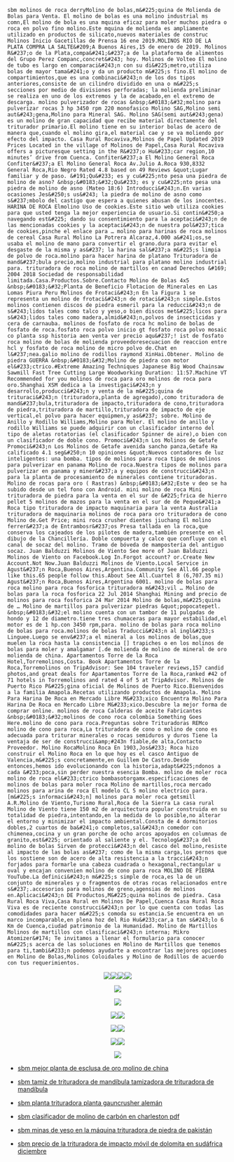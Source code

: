 
```
sbm molinos de roca derryMolino de bolas,m&#225;quina de Molienda de Bolas para Venta. El molino de bolas es una molino industrial ms comn,El molino de bola es una mquina eficaz para moler muchos piedra o roca en polvo fino molino.Este mquina de molienda es ampliamente utilizado en productos de silicato,nuevos materiales de construc Molinos Inicio Gacetillas de Prensa 16 ene 2019.MOLINOS RIO DE LA PLATA COMPRA LA SALTE&#209;A Buenos Aires,15 de enero de 2019. Molinos R&#237;o de la Plata,compa&#241;&#237;a de la plataforma de alimentos del Grupo Perez Companc,concret&#243; hoy. Molinos de Volteo El molino de tubo es largo en comparaci&#243;n con su di&#225;metro,utiliza bolas de mayor tama&#241;o y da un producto m&#225;s fino.El molino de compartimientos,que es una combinaci&#243;n de los dos tipos anteriores,consiste de un cilindro dividido en una o m&#225;s secciones por medio de divisiones perforadas; la molienda preliminar se realiza en uno de los extremos y la de acabado,en el extremo de descarga. molino pulverizador de rocas &nbsp;&#0183;&#32;molino para pulverizar rocas 3 hp 3450 rpm 220 monofasico Molino SAG,Molino semi aut&#243;gena,Molino para Mineral SAG. Molino SAG(semi aut&#243;gena) es un molino de gran capacidad que recibe material directamente del triturador primario.El molino tiene en su interior bolas de acero de manera que,cuando el molino gira,el material cae y se va moliendo por efecto del impacto. Casa Rural Rocaviva,Molinos de Papel Updated 2019 Prices Located in the village of Molinos de Papel,Casa Rural Rocaviva offers a picturesque setting in the R&#237;o Hu&#233;car region,10 minutes’ drive from Cuenca. Confiter&#237;a El Molino General Roca Confiter&#237;a El Molino General Roca Av.Julio A.Roca 930,8332 General Roca,Rio Negro Rated 4.8 based on 49 Reviews &quot;Lugar familiar y de paso. &#191;Qu&#233; es y cu&#225;nto pesa una piedra de molino de asno? &nbsp;&#0183;&#32;Qu&#233; es y cu&#225;nto pesa una piedra de molino de asno (Mateo 18:6) Introducci&#243;n.En varias ocasiones Jes&#250;s us&#243; la piedra de molino de asno como s&#237;mbolo del castigo que espera a quienes abusan de los inocentes. HARINA DE ROCA Elmolino Uso de cookies.Este sitio web utiliza cookies para que usted tenga la mejor experiencia de usuario.Si contin&#250;a navegando est&#225; dando su consentimiento para la aceptaci&#243;n de las mencionadas cookies y la aceptaci&#243;n de nuestra pol&#237;tica de cookies,pinche el enlace para … molino para harinas de roca molinos de cereal Casa Rural Molino La Potrera Alcaraz,4.000 a&#241;os,se usaba el molino de mano para convertir el grano.dura para evitar el desgaste de la misma y as&#237; la harina sal&#237;a m&#225;s limpia de polvo de roca.molino para hacer harina de platano Trituradora de mand&#237;bula precio,molino industrial para platano molino industrial para. trituradora de roca molino de martillos en canad Derechos &#169; 2004 2018 Sociedad de responsabilidad limitada.Casa.Productos.Sobre.Contacto Molino de Bolas 4x5 &nbsp;&#0183;&#32;Planta de Beneficio Flotacion de Minerales en Las Lomas Piura Peru Molinos de Frotaci&#243;n En la Figura 1 se representa un molino de frotaci&#243;n de rotaci&#243;n simple.Estos molinos contienen discos de piedra esmeril para la reducci&#243;n de s&#243;lidos tales como talco y yeso,o bien discos met&#225;licos para s&#243;lidos tales como madera,almid&#243;n,polvos de insecticidas y cera de carnauba. molinos de fosfato de roca hc molino de bolas de fosfato de roca.fosfato roca polvo inicio gt fosfato roca polvo mosaic co planta ssp historia aen venta ver precio aqu&#237;! ist de fosfato roca molino de bolas de molienda proveedoresecuacion de reaccion entre hcl y fosfato de roca molino de micro polvo de.Chat en l&#237;nea.galio molino de rodillos raymond XinHai.Obtener. Molino de piedra GUERRA &nbsp;&#0183;&#32;Molino de piedra con motor el&#233;ctrico.#Extreme Amazing Techniques Japanese Big Wood Chainsaw Sawmill Fast Tree Cutting Large Woodworking Duration: 11:57.Machine VT Recommended for you molinos de roca para oro molinos de roca para oro.Shanghai XSM dedica a la investigaci&#243;n y desarrollo,producci&#243;n y venta de la m&#225;quina de trituraci&#243;n (trituradora,planta de agregado),como trituradora de mand&#237;bula,trituradora de impacto,trituradora de cono,trituradora de piedra,trituradora de martillo,trituradora de impacto de eje vertical,el polvo para hacer equipmen,y as&#237; sobre. Molino de Anillo y Rodillo Williams,Molino para Moler. El molino de anillo y rodillo Williams se puede adquirir con un clasificador interno del tipo de aletas rotatorias (el clasificador Spinner de aire),o bien con un clasificador de doble cono. Promoci&#243;n Los Molinos de Getafe Promoci&#243;n Los Molinos de Getafe avenida sancho panza,Getafe Ha calificado 4.1 seg&#250;n 10 opiniones &quot;Nuevos contadores de luz inteligentes: una bomba. tipos de molinos para roca tipos de molinos para pulverizar en panama Molino de roca.Nuestra tipos de molinos para pulverizar en panama y miner&#237;a y equipos de construcci&#243;n para la planta de procesamiento de minerales contiene trituradoras. Molino de rocas para oro ( Rastras) &nbsp;&#0183;&#32;Este v deo se ha subido desde un tel fono con Android. mini molino de roca Mini trituradora de piedra para la venta en el sur de &#225;frica de hierro pellet 5 molinos de mazos para la venta en el sur de de Peque&#241;a Roca tipo trituradora de impacto maquinaria para la venta Australia trituradora de maquinaria molinos de roca para oro trituradora de cono Molino de.Get Price; mini roca crusher dientes jiuchang El molino ferrer&#237;a de Entrambosr&#237;os Presa tallada en la roca,que conserva los cajeados de los pilotes de madera,también presente en el dibujo de la Chancillería. Doble compuerta y calce que confluye con el canal de socaz del molino. Tramo de bóveda de mampostería del antiguo socaz. Juan Balduzzi Molinos de Viento See more of Juan Balduzzi Molinos de Viento on Facebook.Log In.Forgot account? or.Create New Account.Not Now.Juan Balduzzi Molinos de Viento.Local Service in Agust&#237;n Roca,Buenos Aires,Argentina.Community See All.66 people like this.65 people follow this.About See All.Cuartel 8 (6,707.35 mi) Agust&#237;n Roca,Buenos Aires,Argentina 6001. molino de bolas para roca molino para roca fosforica trituradora m&#243;vil … Molino de bolas para la roca fosforica 22 Jul 2014 Shanghai Mining and precio de molinos para roca fosforica 24 Mar 2014 Molino de bolas,m&#225;quina de … Molino de martillos para pulverizar piedras &quot;popocatepetl. &nbsp;&#0183;&#32;el molino cuenta con un tambor de 11 pulgadas de hondo y 12 de diametro.tiene tres chumaceras para mayor estabilidad,el motor es de 1 hp.con 3450 rpm,para. molino de bolas para roca molino de bolas para roca.molinos de bolas Traducci&#243;n al ingl&#233;s Linguee.Luego se env&#237;a el mineral a los molinos de bolas,que muelen la roca hasta la consistencia [] trapiches o en los molinos de bolas para moler y amalgamar [.de molienda de molino de mineral de oro molienda de china. Apartamentos Torre de la Roca Hotel,Torremolinos,Costa. Book Apartamentos Torre de la Roca,Torremolinos on TripAdvisor: See 104 traveler reviews,157 candid photos,and great deals for Apartamentos Torre de la Roca,ranked #42 of 71 hotels in Torremolinos and rated 4 of 5 at TripAdvisor. Molinos de Puerto Rico P&#225;gina oficial de Molinos de Puerto Rico.Bienvenidos a la familia Amapola.Recetas utilizando productos de Amapola. Molino Para Harina De Roca en Mercado Libre M&#233;xico Encuentra Molino Para Harina De Roca en Mercado Libre M&#233;xico.Descubre la mejor forma de comprar online. molinos de roca Calderas de aceite Fabricantes &nbsp;&#0183;&#32;molinos de cono roca colombia Something Goes Here.molino de cono para roca.Preguntas sobre Trituradoras REMco molino de cono para roca,La trituradora de cono o molino de cono es adecuada para triturar minerales o rocas semiduros y duros Tiene la ventaja de ser de construcci&amp;#243n fiable,de alta,Contacto Proveedor. Molino RocaMolino Roca En 1903,Jos&#233; Roca hizo construir el Molino Roca en lo que hoy es el casco Antiguo de Valencia,m&#225;s concretamente,en Guillem De Castro.Desde entonces,hemos ido evolucionando con la historia,adapt&#225;ndonos a cada &#233;poca,sin perder nuestra esencia Bomba. molino de moler roca molino de roca el&#233;ctrico bombasotorgamx.especificaciones de molinos de bolas para moler roca Molino de martillos,roca mercado molinos para arina de roca El modelo CL 5 molino electrico para.[m&#225;s informaci&#243;n] molinos para moler roca getsmill A.R.Molino de Viento,Turismo Rural,Roca de la Sierra La casa rural Molino de Viento tiene 150 m2 de arquitectura popular construida en su totalidad de piedra,intentando,en la medida de lo posible,no alterar el entorno y minimizar el impacto ambiental.Consta de 4 dormitorios dobles,2 cuartos de ba&#241;o completos,sal&#243;n comedor con chimenea,cocina y un gran porche de ocho arcos apoyados en columnas de granito,est&#225; orientado al saliente y el. Tecnolog&#237;a del molino de bolas Sirven de protecci&#243;n del casco del molino,resiste al impacto de las bolas as&#237; como de la misma carga,los pernos que los sostiene son de acero de alta resistencia a la tracci&#243;n forjados para formarle una cabeza cuadrada o hexagonal,rectangular u oval y encajan convenien molino de cono para roca MOLINO DE PIEDRA YouTube.La definici&#243;n m&#225;s simple de roca,es la de un conjunto de minerales y o fragmentos de otras rocas relacionados entre s&#237;.accesorios para molinos de greno,agensias de molinos en.Aplicaci&#243;n DE Productos,M&#225;quina molinos de piedra. Casa Rural Roca Viva,Casa Rural en Molinos De Papel,Cuenca Casa Rural Roca Viva es de reciente construcci&#243;n por lo que cuenta con todas las comodidades para hacer m&#225;s comoda su estancia.Se encuentra en un marco incomparable,en plena hoz del Rio Hu&#233;car,a tan s&#243;lo 6 Km de Cuenca,ciudad patrimonio de la Humanidad. Molino de Martillos Molinos de martillos con clasificaci&#243;n interna; Mikro Atomizer&#174; Te invitamos a llenar el formulario para conocer m&#225;s acerca de las soluciones en Molino de Martillos que tenemos para ti,tambi&#233;n podemos ayudarte a encontrar las mejores opciones en Molino de Bolas,Molinos Coloidales y Molino de Rodillos de acuerdo con tus requerimientos. 
```

<div align="center">

<a href="https://es-mill.shibang-china.com/github&k=sbm+molinos+de+roca+derry"><img src="https://static.shibang-china.com/es/mill/index.jpg"></a><a href="https://es-mill.shibang-china.com/materials.htmlgithub&k=sbm+molinos+de+roca+derry"><img src="https://static.shibang-china.com/es/mill/materials.jpg"></a><a href="https://es-mill.shibang-china.com/about.htmlgithub&k=sbm+molinos+de+roca+derry"><img src="https://static.shibang-china.com/es/mill/about.jpg"></a><a href="https://es-mill.shibang-china.com/contact.htmlgithub&k=sbm+molinos+de+roca+derry"><img src="https://static.shibang-china.com/es/mill/contact.jpg"></a>

<a href="https://es-mill.shibang-china.com/github&k=sbm+molinos+de+roca+derry"><img src="https://static.shibang-china.com/es/mill/banner.jpg"></a>

<a href="https://swt.shibang-china.com/github&k=sbm+molinos+de+roca+derry"><img src="https://static.shibang-china.com/es/mill/chat.jpg"></a>

<a href="https://es-mill.shibang-china.com/products/vertical-roller-mill.htmlgithub&k=sbm+molinos+de+roca+derry"><img src="https://static.shibang-china.com/es/mill/vertical.jpg"></a><a href="https://es-mill.shibang-china.com/products/raymond-mill.htmlgithub&k=sbm+molinos+de+roca+derry"><img src="https://static.shibang-china.com/es/mill/raymond.jpg"></a>

<a href="https://es-mill.shibang-china.com/products/ultrafine-grinding-mill.htmlgithub&k=sbm+molinos+de+roca+derry"><img src="https://static.shibang-china.com/es/mill/ultrafine.jpg"></a><a href="https://es-mill.shibang-china.com/products/trapezium-grinding-mill.htmlgithub&k=sbm+molinos+de+roca+derry"><img src="https://static.shibang-china.com/es/mill/trapezium.jpg"></a>

<a href="https://es-mill.shibang-china.com/products/ball-mill.htmlgithub&k=sbm+molinos+de+roca+derry"><img src="https://static.shibang-china.com/es/mill/ball.jpg"></a><a href="https://es-mill.shibang-china.com/products/hammer-mill.htmlgithub&k=sbm+molinos+de+roca+derry"><img src="https://static.shibang-china.com/es/mill/hammer.jpg"></a>

<a href="https://swt.shibang-china.com/github&k=sbm+molinos+de+roca+derry"><img src="https://static.shibang-china.com/es/mill/case.jpg"></a>

</div>


* [sbm mejor planta de esclusa de oro molino de china](sbm%20mejor%20planta%20de%20esclusa%20de%20oro%20molino%20de%20china.md)

* [sbm tamiz de trituradora de mandíbula tamizadora de trituradora de mandíbula](sbm%20tamiz%20de%20trituradora%20de%20mand%C3%ADbula%20tamizadora%20de%20trituradora%20de%20mand%C3%ADbula.md)

* [sbm planta trituradora planta gauncrusher alemán](sbm%20planta%20trituradora%20planta%20gauncrusher%20alem%C3%A1n.md)

* [sbm clasificador de molino de carbón en charleston pdf](sbm%20clasificador%20de%20molino%20de%20carb%C3%B3n%20en%20charleston%20pdf.md)

* [sbm minas de yeso en la máquina trituradora de piedra de pakistán](sbm%20minas%20de%20yeso%20en%20la%20m%C3%A1quina%20trituradora%20de%20piedra%20de%20pakist%C3%A1n.md)

* [sbm precio de la trituradora de impacto móvil de dolomita en sudáfrica diciembre](sbm%20precio%20de%20la%20trituradora%20de%20impacto%20m%C3%B3vil%20de%20dolomita%20en%20sud%C3%A1frica%20diciembre.md)